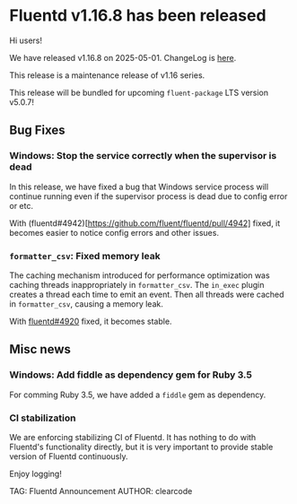 # Fluentd v1.16.8 has been released

Hi users!

We have released v1.16.8 on 2025-05-01.
ChangeLog is [here](https://github.com/fluent/fluentd/blob/v1.16/CHANGELOG.md#release-v1168---20250501).

This release is a maintenance release of v1.16 series.

This release will be bundled for upcoming `fluent-package` LTS version v5.0.7!

## Bug Fixes

### Windows: Stop the service correctly when the supervisor is dead

In this release, we have fixed a bug that Windows service process will continue running
even if the supervisor process is dead due to config error or etc.

With (fluentd#4942)[https://github.com/fluent/fluentd/pull/4942] fixed, it becomes easier to notice config errors and other issues.

### `formatter_csv`: Fixed memory leak

The caching mechanism introduced for performance optimization was caching threads inappropriately in `formatter_csv`.
The `in_exec` plugin creates a thread each time to emit an event.
Then all threads were cached in `formatter_csv`, causing a memory leak.

With [fluentd#4920](https://github.com/fluent/fluentd/pull/4920) fixed, it becomes stable.

## Misc news

### Windows: Add fiddle as dependency gem for Ruby 3.5

For comming Ruby 3.5, we have added a `fiddle` gem as dependency.

### CI stabilization

We are enforcing stabilizing CI of Fluentd.
It has nothing to do with Fluentd's functionality directly, but it is very important to provide stable version of Fluentd continuously.

Enjoy logging!

TAG: Fluentd Announcement
AUTHOR: clearcode
